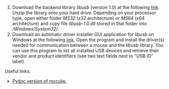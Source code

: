 <ol>
<li> Download the backend library <i>libusb</i> (version 1.0) at the following <a href="https://sourceforge.net/projects/libusb/files/">link</a>. Unzip the library onto your hard drive. Depending on your processor type, open either folder <i>MS32</i> (x32 architecture) or <i>MS64</i> (x64 architecture) and copy file <i>libusb-1.0.dll</i> stored in that folder into <i>/Windows/System32/</i>.
<li> Download an automatic driver installer GUI application for <i>libusb</i> on Windows at the following <a href="http://zadig.akeo.ie/">link</a>. Open the program and install the driver(s) needed for communication between a mouse and the <i>libusb</i> library. You can use this program to list all installed USB devices and retrieve their vendor and product identifiers (see two text fields next to "USB ID" label).
</ol>
Useful links:

<ul>
  <li><a href="https://www.pydoc.io/pypi/mcculw-0.9.3/">Pydoc version of mcculw.</a>
</ul>
